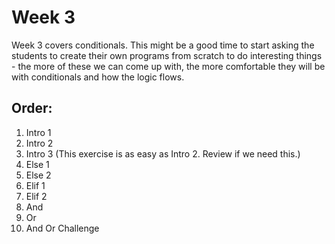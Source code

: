 # Week 3

Week 3 covers conditionals. This might be a good time to start asking the students to create their own programs from scratch to do interesting things - the more of these we can come up with, the more comfortable they will be with conditionals and how the logic flows.

## Order:

1. Intro 1
2. Intro 2
3. Intro 3 (This exercise is as easy as Intro 2. Review if we need this.)
5. Else 1
6. Else 2
7. Elif 1
8. Elif 2
9. And
10. Or
11. And Or Challenge
